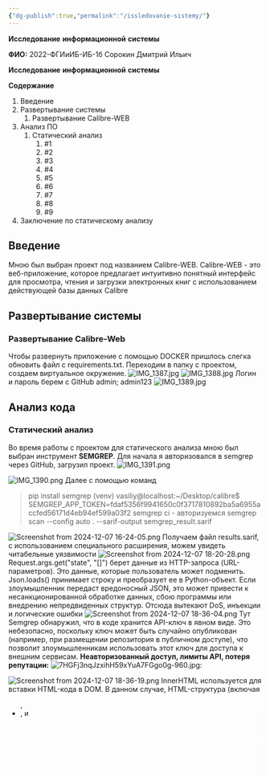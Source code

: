 ```yaml
---
{"dg-publish":true,"permalink":"/issledovanie-sistemy/"}
---
```


**Исследование** **информационной** **системы**

**ФИО:** 2022-ФГИиИБ-ИБ-1б Сорокин Дмитрий Ильич

**Исследование** **информационной** **системы**

**Содержание**

1. Введение
2. Развертывание системы
    1. Развертывание Calibre-WEB 
3. Анализ ПО
    1. Статический анализ
        1. #1
        2. #2
        3. #3
        4. #4
        5. #5
        6. #6
        7. #7
        8. #8
        9. #9
4. Заключение по статическому анализу
## **Введение**
Мною был выбран проект под названием Calibre-WEB. Calibre-WEB - это веб-приложение, которое предлагает интуитивно понятный интерфейс для просмотра, чтения и загрузки электронных книг с использованием действующей базы данных Calibre
## **Развертывание системы**
### **Развертывание Calibre-Web**
Чтобы развернуть приложение с помощью DOCKER пришлось слегка обновить файл с requirements.txt. Переходим в папку с проектом, создаем виртуальное окружение. ![IMG_1387.jpg](/img/user/IMG_1387.jpg)
![IMG_1388.jpg](/img/user/IMG_1388.jpg)
Логин и пароль берем с GitHub admin; admin123
![IMG_1389.jpg](/img/user/IMG_1389.jpg)
## **Анализ кода**
### **Статический** **анализ**
Во время работы с проектом для статического анализа мною был выбран инструмент **SEMGREP**. Для начала я авторизовался в semgrep через GitHub, загрузил проект. ![IMG_1391.png](/img/user/IMG_1391.png)

![IMG_1390.png](/img/user/IMG_1390.png)
Далее c помощью команд
> pip install semgrep
> (venv) vasiliy@localhost:~/Desktop/calibre$ SEMGREP_APP_TOKEN=fdaf5356f9941650c0f3717810892ba5a6955accfed56171d4eb94ef599a03f2 semgrep ci - авторизуемся
> semgrep scan --config auto . --sarif-output semgrep_result.sarif

![Screenshot from 2024-12-07 16-24-05.png](/img/user/Screenshot%20from%202024-12-07%2016-24-05.png)
Получаем файл results.sarif,  с использованием специального расширения, можем увидеть читабельные уязвимости 
![Screenshot from 2024-12-07 18-20-28.png](/img/user/Screenshot%20from%202024-12-07%2018-20-28.png)
Request.args.get("state", "[]") берет данные из HTTP-запроса (URL-параметров). Это данные, которые пользователь может подменить. Json.loads() принимает строку и преобразует ее в Python-объект. Если злоумышленник передаст вредоносный JSON, это может привести к несанкционированной обработке данных, сбою программы или внедрению непредвиденных структур. Отсюда вытекают DoS, инъекции и логические ошибки
![Screenshot from 2024-12-07 18-36-04.png](/img/user/Screenshot%20from%202024-12-07%2018-36-04.png)
Тут Semgrep обнаружил, что в коде хранится API-ключ в явном виде. Это небезопасно, поскольку ключ может быть случайно опубликован (например, при размещении репозитория в публичном доступе), что позволит злоумышленникам использовать этот ключ для доступа к внешним сервисам. **Неавторизованный доступ, лимиты API, потеря репутации:**
![7HGFj3nqJzxihH59xYuA7FGgo0g-960.jpg](/img/user/7HGFj3nqJzxihH59xYuA7FGgo0g-960.jpg):

![Screenshot from 2024-12-07 18-36-19.png](/img/user/Screenshot%20from%202024-12-07%2018-36-19.png)
InnerHTML используется для вставки HTML-кода в DOM. В данном случае, HTML-структура (включая <ul>, <li>, и <marquee>) добавляется на страницу, а item.innerHTML представляет собой внутреннее содержимое какого-либо элемента item, которое вставляется как часть нового HTML-кода.
Риск XSS: Если значение item.innerHTML может быть модифицировано или контролироваться пользователем (например, с помощью данных из формы или URL-параметров), это может привести к внедрению вредоносного JavaScript-кода в контекст страницы, что является классическим примером уязвимости Cross-Site Scripting (XSS).
XSS (Cross-Site Scripting) — это уязвимость, позволяющая атакующему вставить вредоносный JavaScript-код в страницу, которая затем выполняется в браузере жертвы.



Уязвимость detect-insecure-websocket относится к небезопасному использованию WebSocket-соединений. WebSocket — это протокол, позволяющий устанавливать постоянное двустороннее соединение между клиентом и сервером. Он широко используется в приложениях реального времени, таких как чаты, игры или финансовые приложения.

Когда WebSocket-соединение используется через нешифрованное соединение (ws://), данные передаются в открытом виде, что подвергает их риску перехвата и модификации злоумышленниками. 
![Screenshot from 2024-12-07 18-45-07.png](/img/user/Screenshot%20from%202024-12-07%2018-45-07.png)
Уязвимость sqlalchemy-flask связана с неправильным использованием SQLAlchemy в приложениях Flask, что может привести к проблемам с безопасностью, таким как SQL инъекции или недостаточная защита данных. SQLAlchemy — это популярная библиотека ORM (Object Relational Mapper) для работы с базой данных в Python, а Flask — это веб-фреймворк, который часто используется для создания веб-приложений.

Основная угроза здесь заключается в неправильном или небезопасном использовании SQL-запросов, особенно при динамическом формировании запросов с пользовательскими данными.
В коде выше значение user_id берется напрямую из запроса и вставляется в SQL-запрос без экранирования.
